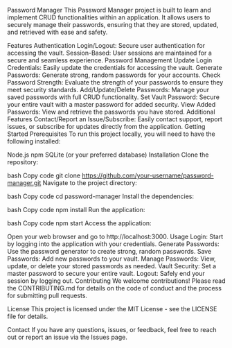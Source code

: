 Password Manager
This Password Manager project is built to learn and implement CRUD functionalities within an application. It allows users to securely manage their passwords, ensuring that they are stored, updated, and retrieved with ease and safety.

Features
Authentication
Login/Logout: Secure user authentication for accessing the vault.
Session-Based: User sessions are maintained for a secure and seamless experience.
Password Management
Update Login Credentials: Easily update the credentials for accessing the vault.
Generate Passwords: Generate strong, random passwords for your accounts.
Check Password Strength: Evaluate the strength of your passwords to ensure they meet security standards.
Add/Update/Delete Passwords: Manage your saved passwords with full CRUD functionality.
Set Vault Password: Secure your entire vault with a master password for added security.
View Added Passwords: View and retrieve the passwords you have stored.
Additional Features
Contact/Report an Issue/Subscribe: Easily contact support, report issues, or subscribe for updates directly from the application.
Getting Started
Prerequisites
To run this project locally, you will need to have the following installed:

Node.js
npm
SQLite (or your preferred database)
Installation
Clone the repository:

bash
Copy code
git clone https://github.com/your-username/password-manager.git
Navigate to the project directory:

bash
Copy code
cd password-manager
Install the dependencies:

bash
Copy code
npm install
Run the application:

bash
Copy code
npm start
Access the application:

Open your web browser and go to http://localhost:3000.
Usage
Login: Start by logging into the application with your credentials.
Generate Passwords: Use the password generator to create strong, random passwords.
Save Passwords: Add new passwords to your vault.
Manage Passwords: View, update, or delete your stored passwords as needed.
Vault Security: Set a master password to secure your entire vault.
Logout: Safely end your session by logging out.
Contributing
We welcome contributions! Please read the CONTRIBUTING.md for details on the code of conduct and the process for submitting pull requests.

License
This project is licensed under the MIT License - see the LICENSE file for details.

Contact
If you have any questions, issues, or feedback, feel free to reach out or report an issue via the Issues page.

